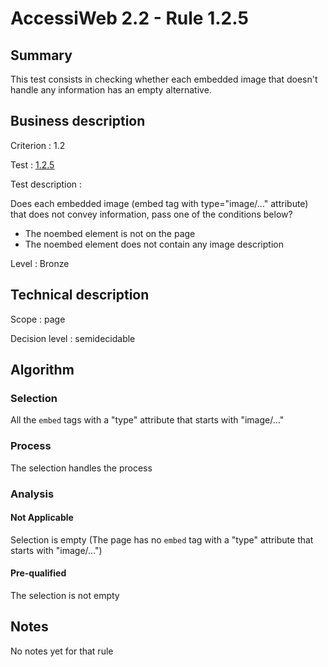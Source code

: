 # AccessiWeb 2.2 - Rule 1.2.5

## Summary

This test consists in checking whether each embedded image that doesn't
handle any information has an empty alternative.

## Business description

Criterion : 1.2

Test : [1.2.5](http://www.accessiweb.org/index.php/accessiweb-22-english-version.html#test-1-2-5)

Test description :

Does each embedded image (embed tag with type="image/..." attribute)
that does not convey information, pass one of the conditions below?

* The noembed element is not on the page
* The noembed element does not contain any image description

Level : Bronze

## Technical description

Scope : page

Decision level :
semidecidable

## Algorithm

### Selection

All the `embed` tags with a "type" attribute that starts with
"image/..."

### Process

The selection handles the process

### Analysis

#### Not Applicable

Selection is empty (The page has no `embed` tag with a "type" attribute
that starts with "image/...")

#### Pre-qualified

The selection is not empty

## Notes

No notes yet for that rule
